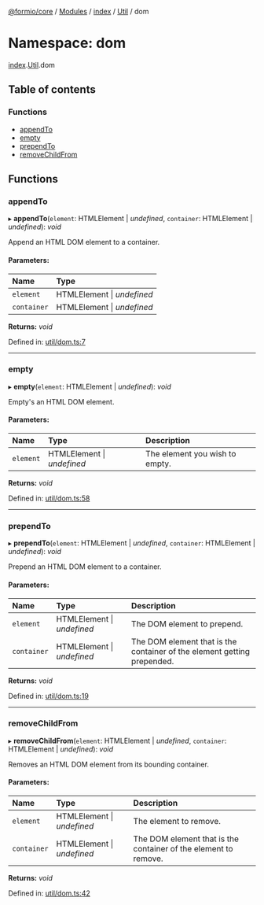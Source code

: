 [@formio/core](../README.md) / [Modules](../modules.md) / [index](index.md) / [Util](index.util.md) / dom

# Namespace: dom

[index](index.md).[Util](index.util.md).dom

## Table of contents

### Functions

- [appendTo](index.util.dom.md#appendto)
- [empty](index.util.dom.md#empty)
- [prependTo](index.util.dom.md#prependto)
- [removeChildFrom](index.util.dom.md#removechildfrom)

## Functions

### appendTo

▸ **appendTo**(`element`: HTMLElement \| *undefined*, `container`: HTMLElement \| *undefined*): *void*

Append an HTML DOM element to a container.

#### Parameters:

Name | Type |
:------ | :------ |
`element` | HTMLElement \| *undefined* |
`container` | HTMLElement \| *undefined* |

**Returns:** *void*

Defined in: [util/dom.ts:7](https://github.com/formio/core/blob/0febf17/src/util/dom.ts#L7)

___

### empty

▸ **empty**(`element`: HTMLElement \| *undefined*): *void*

Empty's an HTML DOM element.

#### Parameters:

Name | Type | Description |
:------ | :------ | :------ |
`element` | HTMLElement \| *undefined* | The element you wish to empty.    |

**Returns:** *void*

Defined in: [util/dom.ts:58](https://github.com/formio/core/blob/0febf17/src/util/dom.ts#L58)

___

### prependTo

▸ **prependTo**(`element`: HTMLElement \| *undefined*, `container`: HTMLElement \| *undefined*): *void*

Prepend an HTML DOM element to a container.

#### Parameters:

Name | Type | Description |
:------ | :------ | :------ |
`element` | HTMLElement \| *undefined* | The DOM element to prepend.   |
`container` | HTMLElement \| *undefined* | The DOM element that is the container of the element getting prepended.    |

**Returns:** *void*

Defined in: [util/dom.ts:19](https://github.com/formio/core/blob/0febf17/src/util/dom.ts#L19)

___

### removeChildFrom

▸ **removeChildFrom**(`element`: HTMLElement \| *undefined*, `container`: HTMLElement \| *undefined*): *void*

Removes an HTML DOM element from its bounding container.

#### Parameters:

Name | Type | Description |
:------ | :------ | :------ |
`element` | HTMLElement \| *undefined* | The element to remove.   |
`container` | HTMLElement \| *undefined* | The DOM element that is the container of the element to remove.    |

**Returns:** *void*

Defined in: [util/dom.ts:42](https://github.com/formio/core/blob/0febf17/src/util/dom.ts#L42)

